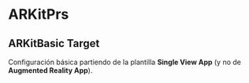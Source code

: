 # ARKitPrs

## ARKitBasic Target

Configuración básica partiendo de la plantilla **Single View App** (y no de **Augmented Reality App**).
